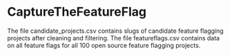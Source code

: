 # CaptureTheFeatureFlag

The file candidate_projects.csv contains slugs of candidate feature flagging projects after cleaning and filtering.
The file featureflags.csv contains data on all feature flags for all 100 open source feature flagging projects.
